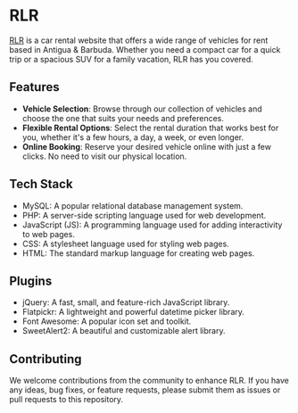 # RLR

[RLR](https://www.rlrentalsantigua.com) is a car rental website that offers a wide range of vehicles for rent based in Antigua & Barbuda. Whether you need a compact car for a quick trip or a spacious SUV for a family vacation, RLR has you covered.

## Features
- **Vehicle Selection**: Browse through our collection of vehicles and choose the one that suits your needs and preferences.
- **Flexible Rental Options**: Select the rental duration that works best for you, whether it's a few hours, a day, a week, or even longer.
- **Online Booking**: Reserve your desired vehicle online with just a few clicks. No need to visit our physical location.

## Tech Stack
- MySQL: A popular relational database management system.
- PHP: A server-side scripting language used for web development.
- JavaScript (JS): A programming language used for adding interactivity to web pages.
- CSS: A stylesheet language used for styling web pages.
- HTML: The standard markup language for creating web pages.

## Plugins
- jQuery: A fast, small, and feature-rich JavaScript library.
- Flatpickr: A lightweight and powerful datetime picker library.
- Font Awesome: A popular icon set and toolkit.
- SweetAlert2: A beautiful and customizable alert library.

## Contributing
We welcome contributions from the community to enhance RLR. If you have any ideas, bug fixes, or feature requests, please submit them as issues or pull requests to this repository.